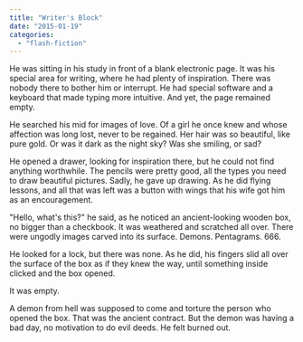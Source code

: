 ```yaml
---
title: "Writer's Block"
date: "2015-01-19"
categories: 
  - "flash-fiction"
---
```


He was sitting in his study in front of a blank electronic page. It was his special area for writing, where he had plenty of inspiration. There was nobody there to bother him or interrupt. He had special software and a keyboard that made typing more intuitive. And yet, the page remained empty.

He searched his mid for images of love. Of a girl he once knew and whose affection was long lost, never to be regained. Her hair was so beautiful, like pure gold. Or was it dark as the night sky? Was she smiling, or sad?

He opened a drawer, looking for inspiration there, but he could not find anything worthwhile. The pencils were pretty good, all the types you need to draw beautiful pictures. Sadly, he gave up drawing. As he did flying lessons, and all that was left was a button with wings that his wife got him as an encouragement.

"Hello, what's this?" he said, as he noticed an ancient-looking wooden box, no bigger than a checkbook. It was weathered and scratched all over. There were ungodly images carved into its surface. Demons. Pentagrams. 666.

He looked for a lock, but there was none. As he did, his fingers slid all over the surface of the box as if they knew the way, until something inside clicked and the box opened.

It was empty.

A demon from hell was supposed to come and torture the person who opened the box. That was the ancient contract. But the demon was having a bad day, no motivation to do evil deeds. He felt burned out.
